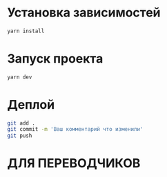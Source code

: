 # Установка зависимостей
```bash
yarn install
```

# Запуск проекта
```bash
yarn dev
```

# Деплой
<!-- Деплой берет все что находится в ветке master -->
```bash
git add .
git commit -m 'Ваш комментарий что изменили'
git push
```

# ДЛЯ ПЕРЕВОДЧИКОВ

